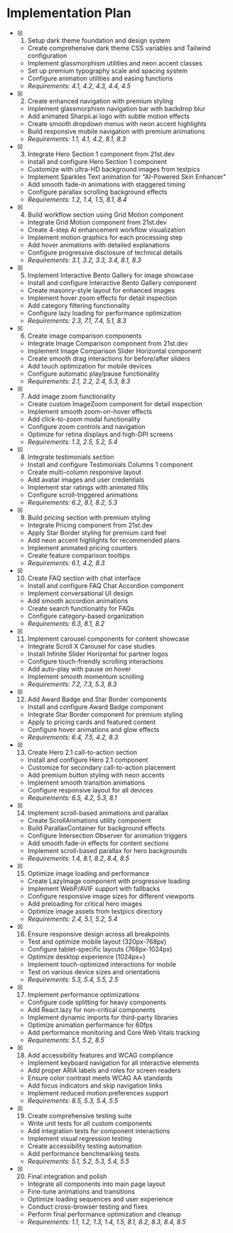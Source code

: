 # Implementation Plan

- [x] 1. Setup dark theme foundation and design system
  - Create comprehensive dark theme CSS variables and Tailwind configuration
  - Implement glassmorphism utilities and neon accent classes
  - Set up premium typography scale and spacing system
  - Configure animation utilities and easing functions
  - _Requirements: 4.1, 4.2, 4.3, 4.4, 4.5_

- [x] 2. Create enhanced navigation with premium styling
  - Implement glassmorphism navigation bar with backdrop blur
  - Add animated Sharpii.ai logo with subtle motion effects
  - Create smooth dropdown menus with neon accent highlights
  - Build responsive mobile navigation with premium animations
  - _Requirements: 1.1, 4.1, 4.2, 8.1, 8.3_

- [x] 3. Integrate Hero Section 1 component from 21st.dev
  - Install and configure Hero Section 1 component
  - Customize with ultra-HD background images from testpics
  - Implement Sparkles Text animation for "AI-Powered Skin Enhancer"
  - Add smooth fade-in animations with staggered timing
  - Configure parallax scrolling background effects
  - _Requirements: 1.2, 1.4, 1.5, 8.1, 8.4_

- [x] 4. Build workflow section using Grid Motion component
  - Integrate Grid Motion component from 21st.dev
  - Create 4-step AI enhancement workflow visualization
  - Implement motion graphics for each processing step
  - Add hover animations with detailed explanations
  - Configure progressive disclosure of technical details
  - _Requirements: 3.1, 3.2, 3.3, 3.4, 8.1, 8.3_

- [x] 5. Implement Interactive Bento Gallery for image showcase
  - Install and configure Interactive Bento Gallery component
  - Create masonry-style layout for enhanced images
  - Implement hover zoom effects for detail inspection
  - Add category filtering functionality
  - Configure lazy loading for performance optimization
  - _Requirements: 2.3, 7.1, 7.4, 5.1, 8.3_

- [x] 6. Create image comparison components
  - Integrate Image Comparison component from 21st.dev
  - Implement Image Comparison Slider Horizontal component
  - Create smooth drag interactions for before/after sliders
  - Add touch optimization for mobile devices
  - Configure automatic play/pause functionality
  - _Requirements: 2.1, 2.2, 2.4, 5.3, 8.3_

- [x] 7. Add image zoom functionality
  - Create custom ImageZoom component for detail inspection
  - Implement smooth zoom-on-hover effects
  - Add click-to-zoom modal functionality
  - Configure zoom controls and navigation
  - Optimize for retina displays and high-DPI screens
  - _Requirements: 1.3, 2.5, 5.2, 5.4_

- [x] 8. Integrate testimonials section
  - Install and configure Testimonials Columns 1 component
  - Create multi-column responsive layout
  - Add avatar images and user credentials
  - Implement star ratings with animated fills
  - Configure scroll-triggered animations
  - _Requirements: 6.2, 8.1, 8.2, 5.3_

- [x] 9. Build pricing section with premium styling
  - Integrate Pricing component from 21st.dev
  - Apply Star Border styling for premium card feel
  - Add neon accent highlights for recommended plans
  - Implement animated pricing counters
  - Create feature comparison tooltips
  - _Requirements: 6.1, 4.2, 8.3_

- [x] 10. Create FAQ section with chat interface
  - Install and configure FAQ Chat Accordion component
  - Implement conversational UI design
  - Add smooth accordion animations
  - Create search functionality for FAQs
  - Configure category-based organization
  - _Requirements: 6.3, 8.1, 8.2_

- [x] 11. Implement carousel components for content showcase
  - Integrate Scroll X Carousel for case studies
  - Install Infinite Slider Horizontal for partner logos
  - Configure touch-friendly scrolling interactions
  - Add auto-play with pause on hover
  - Implement smooth momentum scrolling
  - _Requirements: 7.2, 7.3, 5.3, 8.3_

- [x] 12. Add Award Badge and Star Border components
  - Install and configure Award Badge component
  - Integrate Star Border component for premium styling
  - Apply to pricing cards and featured content
  - Configure hover animations and glow effects
  - _Requirements: 6.4, 7.5, 4.2, 8.3_

- [x] 13. Create Hero 2.1 call-to-action section
  - Install and configure Hero 2.1 component
  - Customize for secondary call-to-action placement
  - Add premium button styling with neon accents
  - Implement smooth transition animations
  - Configure responsive layout for all devices
  - _Requirements: 6.5, 4.2, 5.3, 8.1_

- [x] 14. Implement scroll-based animations and parallax
  - Create ScrollAnimations utility component
  - Build ParallaxContainer for background effects
  - Configure Intersection Observer for animation triggers
  - Add smooth fade-in effects for content sections
  - Implement scroll-based parallax for hero backgrounds
  - _Requirements: 1.4, 8.1, 8.2, 8.4, 8.5_

- [x] 15. Optimize image loading and performance
  - Create LazyImage component with progressive loading
  - Implement WebP/AVIF support with fallbacks
  - Configure responsive image sizes for different viewports
  - Add preloading for critical hero images
  - Optimize image assets from testpics directory
  - _Requirements: 2.4, 5.1, 5.2, 5.4_

- [x] 16. Ensure responsive design across all breakpoints
  - Test and optimize mobile layout (320px-768px)
  - Configure tablet-specific layouts (768px-1024px)
  - Optimize desktop experience (1024px+)
  - Implement touch-optimized interactions for mobile
  - Test on various device sizes and orientations
  - _Requirements: 5.3, 5.4, 5.5, 2.5_

- [x] 17. Implement performance optimizations
  - Configure code splitting for heavy components
  - Add React.lazy for non-critical components
  - Implement dynamic imports for third-party libraries
  - Optimize animation performance for 60fps
  - Add performance monitoring and Core Web Vitals tracking
  - _Requirements: 5.1, 5.2, 8.5_

- [x] 18. Add accessibility features and WCAG compliance
  - Implement keyboard navigation for all interactive elements
  - Add proper ARIA labels and roles for screen readers
  - Ensure color contrast meets WCAG AA standards
  - Add focus indicators and skip navigation links
  - Implement reduced motion preferences support
  - _Requirements: 8.5, 5.3, 5.4, 5.5_

- [x] 19. Create comprehensive testing suite
  - Write unit tests for all custom components
  - Add integration tests for component interactions
  - Implement visual regression testing
  - Create accessibility testing automation
  - Add performance benchmarking tests
  - _Requirements: 5.1, 5.2, 5.3, 5.4, 5.5_

- [x] 20. Final integration and polish
  - Integrate all components into main page layout
  - Fine-tune animations and transitions
  - Optimize loading sequences and user experience
  - Conduct cross-browser testing and fixes
  - Perform final performance optimization and cleanup
  - _Requirements: 1.1, 1.2, 1.3, 1.4, 1.5, 8.1, 8.2, 8.3, 8.4, 8.5_